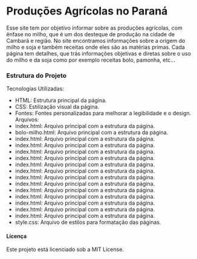 # Produções Agrícolas no Paraná
Esse site tem por objetivo informar sobre as produções agrícolas, com ênfase no milho, que é um dos desteque de produção  na cidade de Cambará e região. No site encontramos informações sobre a origem do milho e soja e também receitas onde eles são as matérias primas. Cada página tem detalhes, que trás informações objetivas e diretas sobre o uso do milho e da soja como por exemplo receitas bolo, pamonha, etc...
### Estrutura do Projeto
Tecnologias Utilizadas:
* HTML: Estrutura principal da página.
* CSS: Estilização visual da página.
* Fontes: Fontes personalizadas para melhorar a legibilidade e o design.
Arquivos:
* index.html: Arquivo principal com a estrutura da página.
* bolo-milho.html: Arquivo principal com a estrutura da página.
* index.html: Arquivo principal com a estrutura da página.
* index.html: Arquivo principal com a estrutura da página.
* index.html: Arquivo principal com a estrutura da página.
* index.html: Arquivo principal com a estrutura da página.
* index.html: Arquivo principal com a estrutura da página.
* index.html: Arquivo principal com a estrutura da página.
* index.html: Arquivo principal com a estrutura da página.
* index.html: Arquivo principal com a estrutura da página.
* index.html: Arquivo principal com a estrutura da página.
* index.html: Arquivo principal com a estrutura da página.
* index.html: Arquivo principal com a estrutura da página.
* index.html: Arquivo principal com a estrutura da página.
* index.html: Arquivo principal com a estrutura da página.
* style.css: Arquivo de estilos para formatação das páginas.

#### Licença
Este projeto está licenciado sob a MIT License.
